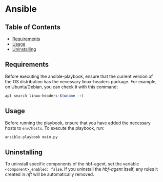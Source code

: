 # Ansible

## Table of Contents
- [Requirements](#requirements)
- [Usage](#usage)
- [Uninstalling](#uninstalling)

## Requirements

Before executing the ansible-playbook, ensure that the current version of the OS distribution has the necessary linux-headers package. For example, on Ubuntu/Debian, you can check it with this command:

```bash
apt search linux-headers-$(uname -r)
```

## Usage

Before running the playbook, ensure that you have added the necessary hosts to `env/hosts`. To execute the playbook, run:

```bash
ansible-playbook main.py
```

## Uninstalling

To uninstall specific components of the hbf-agent, set the variable `<component>_enabled: false`. If you uninstall the *hbf-agent* itself, any rules it created in *nft* will be automatically removed.
